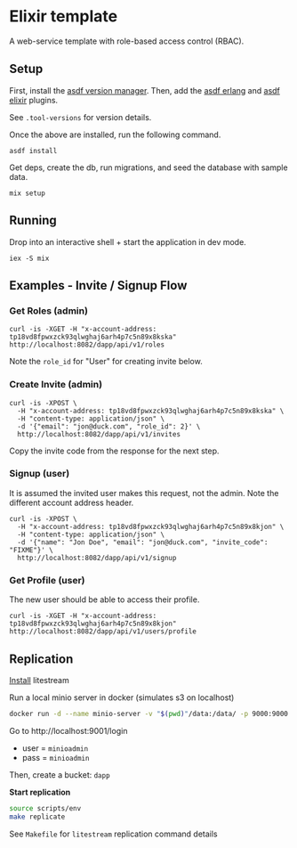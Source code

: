 # Elixir template

A web-service template with role-based access control (RBAC).

## Setup

First, install the [asdf version manager](https://asdf-vm.com/guide/getting-started.html).
Then, add the [asdf erlang](https://github.com/asdf-vm/asdf-erlang)
and [asdf elixir](https://github.com/asdf-vm/asdf-elixir)
plugins.

See `.tool-versions` for version details.

Once the above are installed, run the following command.

```shell
asdf install
```

Get deps, create the db, run migrations, and seed the database with sample data.

```shell
mix setup
```

## Running

Drop into an interactive shell + start the application in dev mode.

```shell
iex -S mix
```

## Examples - Invite / Signup Flow

### Get Roles (admin)

```shell
curl -is -XGET -H "x-account-address: tp18vd8fpwxzck93qlwghaj6arh4p7c5n89x8kska" http://localhost:8082/dapp/api/v1/roles
```

Note the `role_id` for "User" for creating invite below.

### Create Invite (admin)

```shell
curl -is -XPOST \
  -H "x-account-address: tp18vd8fpwxzck93qlwghaj6arh4p7c5n89x8kska" \
  -H "content-type: application/json" \
  -d '{"email": "jon@duck.com", "role_id": 2}' \
  http://localhost:8082/dapp/api/v1/invites
```

Copy the invite code from the response for the next step.

### Signup (user)

It is assumed the invited user makes this request, not the admin. Note the different account
address header.

```shell
curl -is -XPOST \
  -H "x-account-address: tp18vd8fpwxzck93qlwghaj6arh4p7c5n89x8kjon" \
  -H "content-type: application/json" \
  -d '{"name": "Jon Doe", "email": "jon@duck.com", "invite_code": "FIXME"}' \
  http://localhost:8082/dapp/api/v1/signup
```

### Get Profile (user)

The new user should be able to access their profile.

```shell
curl -is -XGET -H "x-account-address: tp18vd8fpwxzck93qlwghaj6arh4p7c5n89x8kjon" http://localhost:8082/dapp/api/v1/users/profile
```

## Replication

[Install](https://litestream.io/install/) litestream

Run a local minio server in docker (simulates s3 on localhost)

```sh
docker run -d --name minio-server -v "$(pwd)"/data:/data/ -p 9000:9000 -p 9001:9001 minio/minio server /data --console-address ":9001"
```

Go to http://localhost:9001/login

- user = `minioadmin`
- pass = `minioadmin`

Then, create a bucket: `dapp`

**Start replication**

```sh
source scripts/env
make replicate
```

See `Makefile` for `litestream` replication command details
